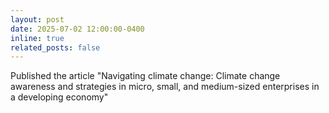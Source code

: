```yaml
---
layout: post
date: 2025-07-02 12:00:00-0400
inline: true
related_posts: false
---
```


Published the article "Navigating climate change: Climate change awareness and strategies in micro, small, and medium-sized enterprises in a developing economy" 
